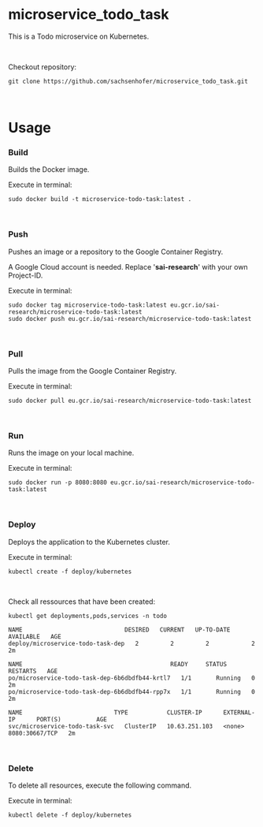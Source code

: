 # microservice_todo_task

This is a Todo microservice on Kubernetes.

<br>

Checkout repository:

```
git clone https://github.com/sachsenhofer/microservice_todo_task.git
```

<br>

# Usage

### Build

Builds the Docker image.

Execute in terminal:

```
sudo docker build -t microservice-todo-task:latest .
```

<br>

### Push

Pushes an image or a repository to the Google Container Registry.

A Google Cloud account is needed. Replace '__sai-research__' with your own Project-ID.

Execute in terminal:

```
sudo docker tag microservice-todo-task:latest eu.gcr.io/sai-research/microservice-todo-task:latest
sudo docker push eu.gcr.io/sai-research/microservice-todo-task:latest
```

<br>

### Pull

Pulls the image from the Google Container Registry.

Execute in terminal:

```
sudo docker pull eu.gcr.io/sai-research/microservice-todo-task:latest
```

<br>

### Run

Runs the image on your local machine.

Execute in terminal:

```
sudo docker run -p 8080:8080 eu.gcr.io/sai-research/microservice-todo-task:latest
```

<br>

### Deploy

Deploys the application to the Kubernetes cluster.

Execute in terminal:

```
kubectl create -f deploy/kubernetes
```

<br>

Check all ressources that have been created:

```
kubectl get deployments,pods,services -n todo
```

```
NAME                             DESIRED   CURRENT   UP-TO-DATE   AVAILABLE   AGE
deploy/microservice-todo-task-dep   2         2         2            2           2m

NAME                                          READY     STATUS    RESTARTS   AGE
po/microservice-todo-task-dep-6b6dbdfb44-krtl7   1/1       Running   0          2m
po/microservice-todo-task-dep-6b6dbdfb44-rpp7x   1/1       Running   0          2m

NAME                          TYPE           CLUSTER-IP      EXTERNAL-IP      PORT(S)          AGE
svc/microservice-todo-task-svc   ClusterIP   10.63.251.103   <none>   8080:30667/TCP   2m
```

<br>

### Delete

To delete all resources, execute the following command.

Execute in terminal:

```
kubectl delete -f deploy/kubernetes
```
